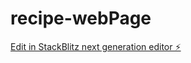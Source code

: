 # recipe-webPage

[Edit in StackBlitz next generation editor ⚡️](https://stackblitz.com/~/github.com/Ankitamishra9654/recipe-webPage)
